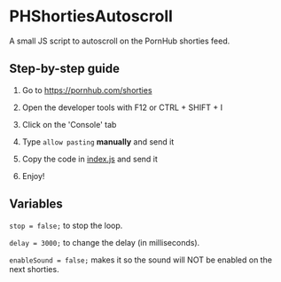 # PHShortiesAutoscroll
A small JS script to autoscroll on the PornHub shorties feed.

## Step-by-step guide

1. Go to https://pornhub.com/shorties

2. Open the developer tools with F12 or CTRL + SHIFT + I

3. Click on the 'Console' tab

4. Type `allow pasting` **manually** and send it

5. Copy the code in [index.js](./index.js) and send it

6. Enjoy!

## Variables

`stop = false;` to stop the loop.

`delay = 3000;` to change the delay (in milliseconds).

`enableSound = false;` makes it so the sound will NOT be enabled on the next shorties.
